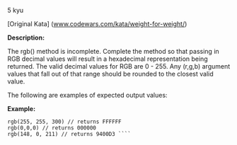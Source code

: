 5 kyu

[Original Kata] (www.codewars.com/kata/weight-for-weight/)

**Description:**

The rgb() method is incomplete. Complete the method so that passing in RGB decimal values will result in a hexadecimal representation being returned. The valid decimal values for RGB are 0 - 255. Any (r,g,b) argument values that fall out of that range should be rounded to the closest valid value.

The following are examples of expected output values:

**Example:**


````rgb(255, 255, 255) // returns FFFFFF
rgb(255, 255, 300) // returns FFFFFF
rgb(0,0,0) // returns 000000
rgb(148, 0, 211) // returns 9400D3 ````
